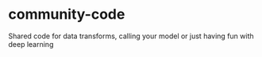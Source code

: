 # community-code
Shared code for data transforms, calling your model or just having fun with deep learning
